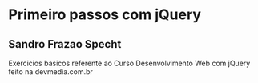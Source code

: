 # Primeiro passos com jQuery

## Sandro Frazao Specht

Exercicios basicos referente ao Curso Desenvolvimento Web com jQuery feito na devmedia.com.br 


